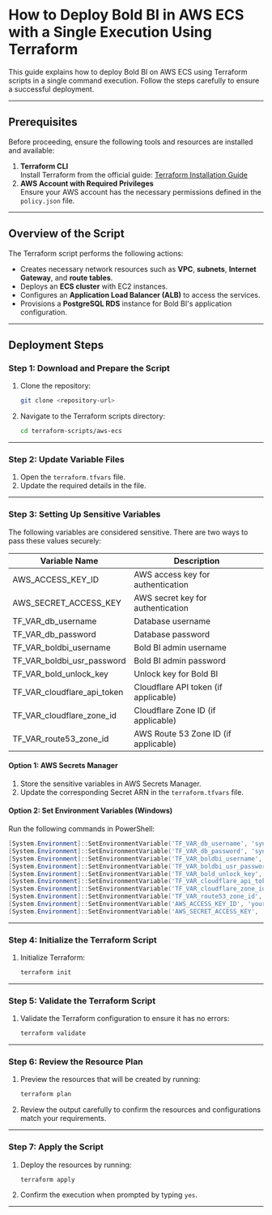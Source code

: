 # How to Deploy Bold BI in AWS ECS with a Single Execution Using Terraform

This guide explains how to deploy Bold BI on AWS ECS using Terraform scripts in a single command execution. Follow the steps carefully to ensure a successful deployment.

---

## Prerequisites

Before proceeding, ensure the following tools and resources are installed and available:

1. **Terraform CLI**  
   Install Terraform from the official guide: [Terraform Installation Guide](https://developer.hashicorp.com/terraform/tutorials/aws-get-started/install-cli)
2. **AWS Account with Required Privileges**  
   Ensure your AWS account has the necessary permissions defined in the `policy.json` file.

---

## Overview of the Script

The Terraform script performs the following actions:
- Creates necessary network resources such as **VPC**, **subnets**, **Internet Gateway**, and **route tables**.
- Deploys an **ECS cluster** with EC2 instances.
- Configures an **Application Load Balancer (ALB)** to access the services.
- Provisions a **PostgreSQL RDS** instance for Bold BI's application configuration.

---

## Deployment Steps

### Step 1: Download and Prepare the Script

1. Clone the repository:
   ```bash
   git clone <repository-url>
   ```
2. Navigate to the Terraform scripts directory:
   ```bash
   cd terraform-scripts/aws-ecs
   ```

---

### Step 2: Update Variable Files

1. Open the `terraform.tfvars` file.
2. Update the required details in the file.

---

### Step 3: Setting Up Sensitive Variables

The following variables are considered sensitive. There are two ways to pass these values securely:

| Variable Name            | Description                                        |
|--------------------------|----------------------------------------------------|
| AWS_ACCESS_KEY_ID       | AWS access key for authentication                 |
| AWS_SECRET_ACCESS_KEY   | AWS secret key for authentication                 |
| TF_VAR_db_username      | Database username                                 |
| TF_VAR_db_password      | Database password                                 |
| TF_VAR_boldbi_username  | Bold BI admin username                            |
| TF_VAR_boldbi_usr_password | Bold BI admin password                        |
| TF_VAR_bold_unlock_key  | Unlock key for Bold BI                            |
| TF_VAR_cloudflare_api_token | Cloudflare API token (if applicable)         |
| TF_VAR_cloudflare_zone_id  | Cloudflare Zone ID (if applicable)            |
| TF_VAR_route53_zone_id  | AWS Route 53 Zone ID (if applicable)              |

#### Option 1: AWS Secrets Manager

1. Store the sensitive variables in AWS Secrets Manager.
2. Update the corresponding Secret ARN in the `terraform.tfvars` file.

#### Option 2: Set Environment Variables (Windows)

Run the following commands in PowerShell:

```powershell
[System.Environment]::SetEnvironmentVariable('TF_VAR_db_username', 'syncfusionuser', [System.EnvironmentVariableTarget]::User)
[System.Environment]::SetEnvironmentVariable('TF_VAR_db_password', 'synfusion123!', [System.EnvironmentVariableTarget]::User)
[System.Environment]::SetEnvironmentVariable('TF_VAR_boldbi_username', 'adminuser@boldbi.com', [System.EnvironmentVariableTarget]::User)
[System.Environment]::SetEnvironmentVariable('TF_VAR_boldbi_usr_password', 'Admin@123', [System.EnvironmentVariableTarget]::User)
[System.Environment]::SetEnvironmentVariable('TF_VAR_bold_unlock_key', 'your-bold-unlock-key', [System.EnvironmentVariableTarget]::User)
[System.Environment]::SetEnvironmentVariable('TF_VAR_cloudflare_api_token', 'your-cloudflare-api-token', [System.EnvironmentVariableTarget]::User)
[System.Environment]::SetEnvironmentVariable('TF_VAR_cloudflare_zone_id', 'your-cloudflare-zone-id', [System.EnvironmentVariableTarget]::User)
[System.Environment]::SetEnvironmentVariable('TF_VAR_route53_zone_id', 'your-route53-zone-id', [System.EnvironmentVariableTarget]::User)
[System.Environment]::SetEnvironmentVariable('AWS_ACCESS_KEY_ID', 'your-aws-access-key-id', [System.EnvironmentVariableTarget]::User)
[System.Environment]::SetEnvironmentVariable('AWS_SECRET_ACCESS_KEY', 'your-aws-secret-access-key', [System.EnvironmentVariableTarget]::User)
```

---

### Step 4: Initialize the Terraform Script

1. Initialize Terraform:
   ```bash
   terraform init
   ```

---

### Step 5: Validate the Terraform Script

1. Validate the Terraform configuration to ensure it has no errors:
   ```bash
   terraform validate
   ```

---

### Step 6: Review the Resource Plan

1. Preview the resources that will be created by running:
   ```bash
   terraform plan
   ```
2. Review the output carefully to confirm the resources and configurations match your requirements.

---

### Step 7: Apply the Script

1. Deploy the resources by running:
   ```bash
   terraform apply
   ```
2. Confirm the execution when prompted by typing `yes`.

---
